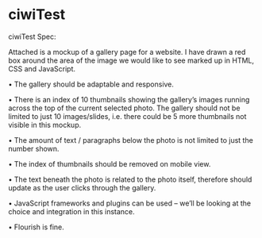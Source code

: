 ciwiTest
========

ciwiTest
Spec:
 
Attached is a mockup of a gallery page for a website. I have drawn a red box around the area of the image we would like to see marked up in HTML, CSS and JavaScript.
 
•	The gallery should be adaptable and responsive.

•	There is an index of 10 thumbnails showing the gallery’s images running across the top of the current selected photo. The gallery should not be limited to just 10 images/slides, i.e. there could be 5 more thumbnails not visible in this mockup.

•	The amount of text / paragraphs below the photo is not limited to just the number shown.

•	The index of thumbnails should be removed on mobile view.

•	The text beneath the photo is related to the photo itself, therefore should update as the user clicks through the gallery.

•	JavaScript frameworks and plugins can be used – we’ll be looking at the choice and integration in this instance.

•	Flourish is fine.
